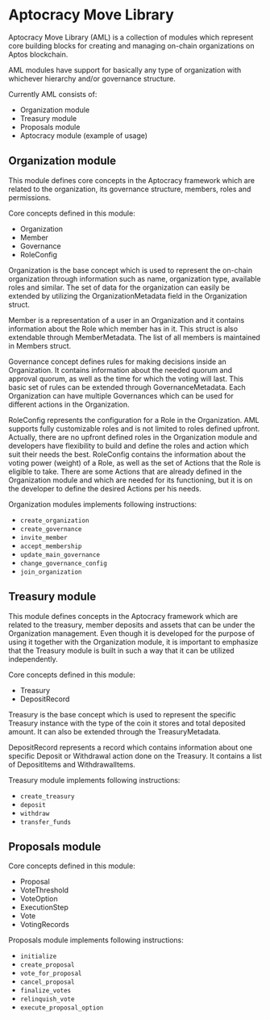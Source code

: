 # Aptocracy Move Library

Aptocracy Move Library (AML) is a collection of modules which represent core building blocks  for creating and managing on-chain organizations on Aptos blockchain.

AML modules have support for basically any type of organization with whichever hierarchy and/or governance structure.

Currently AML consists of:
- Organization module
- Treasury module
- Proposals module
- Aptocracy module (example of usage)

## Organization module
This module defines core concepts in the Aptocracy framework which are related to the organization, its governance structure, members, roles and permissions.

Core concepts defined in this module:
- Organization
- Member
- Governance
- RoleConfig

Organization is the base concept which is used to represent the on-chain organization through  information such as name, organization type, available roles and similar. The set of data for the organization can easily be extended by utilizing the OrganizationMetadata field in the Organization struct.

Member is a representation of a user in an Organization and it contains information about the Role which member has in it. This struct is also extendable through MemberMetadata. The list of all members is maintained in Members struct.

Governance concept defines rules for making decisions inside an Organization. It contains information about the needed quorum and approval quorum, as well as the time for which the voting will last. This basic set of rules can be extended through GovernanceMetadata. Each Organization can have multiple Governances which can be used for different actions in the Organization.

RoleConfig represents the configuration for a Role in the Organization. AML supports fully customizable roles and is not limited to roles defined upfront. Actually, there are no upfront defined roles in the Organization module and developers have flexibility to build and define the roles and action which suit their needs the best. RoleConfig contains the information about the voting power (weight) of a Role, as well as the set of Actions that the Role is eligible to take. There are some Actions that are already defined in the Organization module and which are needed for its functioning, but it is on the developer to define the desired Actions per his needs.

Organization modules implements following instructions:
- `create_organization`
- `create_governance`
- `invite_member`
- `accept_membership`
- `update_main_governance`
- `change_governance_config`
- `join_organization`

## Treasury module
This module defines concepts in the Aptocracy framework which are related to the treasury, member deposits and assets that can be under the Organization management. Even though it is developed for the purpose of using it together with the Organization module, it is important to emphasize that the Treasury module is built in such a way that it can be utilized independently.

Core concepts defined in this module:

- Treasury
- DepositRecord

Treasury is the base concept which is used to represent the specific Treasury instance with the  type of the coin it stores and total deposited amount. It can also be extended through the TreasuryMetadata.

DepositRecord represents a record which contains information about one specific Deposit or Withdrawal action done on the Treasury. It contains a list of DepositItems and WithdrawalItems.

Treasury module implements following instructions:

- `create_treasury`
- `deposit`
- `withdraw`
- `transfer_funds`

## Proposals module

Core concepts defined in this module:

- Proposal
- VoteThreshold
- VoteOption
- ExecutionStep
- Vote
- VotingRecords

Proposals module implements following instructions:

- `initialize`
- `create_proposal`
- `vote_for_proposal`
- `cancel_proposal`
- `finalize_votes`
- `relinquish_vote`
- `execute_proposal_option`
